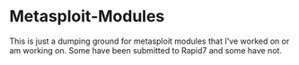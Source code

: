 # Metasploit-Modules
This is just a dumping ground for metasploit modules that I've worked on or am working on.  Some have been submitted to Rapid7 and some have not.
